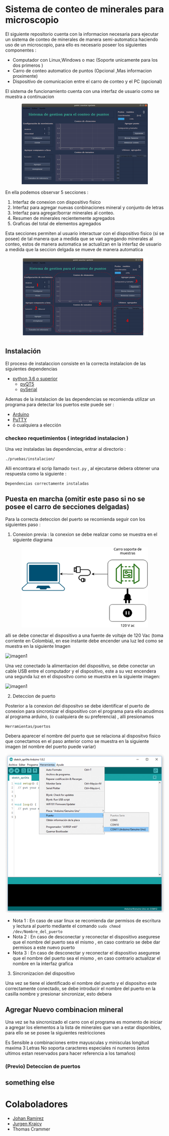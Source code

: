 # Sistema de conteo de minerales para microscopio 

El siguiente repositorio cuenta con la informacion necesaria para ejecutar un sistema de conteo de minerales de manera semi-automatica haciendo uso de un microscopio, para ello es necesario poseer los siguientes componentes :

 - Computador con Linux,Windows o mac (Soporte unicamente para los dos primeros )
 - Carro de conteo automatico de puntos (Opcional ,Mas informacion proximente)
 - Dispositivo de comunicacion entre el carro de conteo y el PC (opcional)

El sistema de funcionamiento cuenta con una interfaz de usuario como se muestra a continuacion 
<p align="center">
 <img src="https://raw.githubusercontent.com/joaramirezra/Microscopio/master/Imagenes/Readme/interfazV1.png" width="400" height="255">
</p>

En ella podemos observar 5 secciones :

 1. Interfaz de conexion con dispositivo fisico
 2. Interfaz para agregar nuevas conbinaciones mineral y conjunto de letras
 3. Interfaz para agregar/borrar minerales al conteo.
 4. Resumen de minerales recientemente agregados
 5. Graficas del total de elementos agregados
 
Esta secciones permiten al usuario interactuar con el dispositivo fisico (si se posee) de tal manera que a medida que se van agregando minerales al conteo, estos de manera automatica se actualizan en la interfaz de usuario a medida que la seccion delgada se mueve de manera automatica 

<p align="center">
<img src="https://raw.githubusercontent.com/joaramirezra/Microscopio/master/Imagenes/Readme/Untitled%20drawing.png" width="400" height="255" >
</p>

## Instalación 

El proceso de instalaccion consiste en la correcta instalacion de las siguientes dependencias 
 - [python 3.6 o superior](https://www.python.org/downloads/)
    - [pyQT5](https://pypi.org/project/PyQt5/)
    - [pySerial](https://pyserial.readthedocs.io/en/latest/pyserial.html#installation)
  
Ademas de la  instalacion de las dependencias se recomienda utilizar un programa para detectar los puertos este puede ser :
- [Arduino](https://www.arduino.cc/en/software)
- [PuTTY](https://www.putty.org/)
- ó cualquiera a elección 

### checkeo requetimientos ( integridad instalacion )

Una vez instaladas las dependencias, entrar al directorio :

```
./pruebas/instalacion/
```

Alli encontrara el scrip llamado `test.py` , al ejecutarse debera obtener una respuesta como la siguiente : 

``` 
Dependencias correctamente instaladas
```

## Puesta en marcha (omitir este paso si no se posee el carro de secciones delgadas)

Para la correcta deteccion del puerto se recomienda seguir con los siguientes paso :
 1. Conexion previa : la conexion se debe realizar como se muestra en el siguiente diagrama
 
 <p align="center">
 <img src="https://raw.githubusercontent.com/joaramirezra/Microscopio/master/Imagenes/Readme/Conexion.png" width="400" height="255">
</p>

 
  alli se debe conectar el dispositivo a una fuente de voltaje de 120 Vac (toma corriente en Colombia), en ese instante debe encender una luz led como se muestra en la siguiente Imagen 
 
 ![imagen1]()

  Una vez conectado la alimentacion del dispositivo, se debe conectar un cable USB entre el computador y el dispositivo, este a su vez encendera una segunda luz en el dispositvo como se muestra en la siguiente imagen:

 ![imagen1]()
 
 2. Deteccion de puerto 
 
 Posterior a la conexion del dispositvo se debe identificar el puerto de conexion para sincronizar el dispositivo con el programa para ello acudimos al programa arduino, (o cualquiera de su preferencia) , alli presionamos
 
``` 
Herramientas/puertos
```
 Debera aparecer el nombre del puerto que se relaciona al dispositvo fisico que conectamos en el paso anterior como se muestra en la siguiente imagen (el nombre del puerto puede variar)
 
 ![imagen1](https://raw.githubusercontent.com/joaramirezra/Microscopio/master/Imagenes/Readme/seleccionar-puerto-arduino-uno.png)
 
  - Nota 1 : En caso de usar linux se recomienda dar permisos de escritura y lectura al puerto mediante el comando `sudo chmod /dev/Nombre_del_puerto` 
  - Nota 2 : En caso de desconectar y reconectar el dispositivo asegurese que el nombre del puerto sea el mismo , en caso contrario se debe dar permisos a este nuevo puerto
  - Nota 3 : En caso de desconectar y reconectar el dispositivo asegurese que el nombre del puerto sea el mismo , en caso contrario actualizar el nombre en la interfaz grafica 
 
 3. Sincronizacion del dispositivo 
 
 Una vez se tiene el identificado el nombre del puerto y el dispositvo este correctamente conectado, se debe introducir el nombre del puerto en la casilla nombre y presionar sincronizar, esto debera 
  
## Agregar Nuevo combinacion mineral 

Una vez se ha sincronizado el carro con el programa es momento de iniciar a agregar los elementos a la lista de minerales que van a estar disponibles, para ello se se posee la siguientes restricciones

Es Sensible a combinaciones entre mayusculas y minisculas
longitud maxima  3 Letras
No soporta caracteres especiales ni numeros (estos ultimos estan reservados para hacer referencia a los tamaños)




### (Previo) Deteccion de puertos 
  
  

## something else 


# Colaboladores 

- [Johan Ramirez](https://github.com/joaramirezra)
- [Jurgen Krajcy](https://github.com/JurgenHK)
- Thomas Crammer
